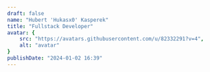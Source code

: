 ```yaml
---
draft: false
name: "Hubert 'Hukasx0' Kasperek"
title: "Fullstack Developer"
avatar: {
    src: "https://avatars.githubusercontent.com/u/82332291?v=4",
    alt: "avatar"
}
publishDate: "2024-01-02 16:39"
---
```

